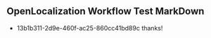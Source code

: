 ## OpenLocalization Workflow Test MarkDown
* 13b1b311-2d9e-460f-ac25-860cc41bd89c thanks!

<!--HONumber=Aug16_HO3-->


